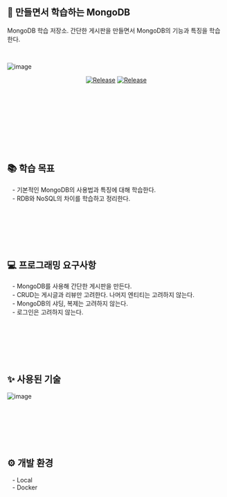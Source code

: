 ## 📝 만들면서 학습하는 MongoDB

MongoDB 학습 저장소. 간단한 게시판을 만들면서 MongoDB의 기능과 특징을 학습한다.

<br/>

![image](https://user-images.githubusercontent.com/92818747/218259026-26ac8b7e-ae17-49b6-9b3a-a99d63984598.png)

<div align="center">

[![Release](https://img.shields.io/badge/-%F0%9F%93%9A%20mongodb-green)](https://www.mongodb.com/docs/)
[![Release](https://img.shields.io/badge/-%F0%9F%93%9A%20spring%20docs-brightgreen)](https://docs.spring.io/spring-data/mongodb/docs/current/reference/html/)
</div>

<br/><br/><br/><br/><br/><br/><br/><br/>

## 📚 학습 목표

&nbsp;&nbsp; - 기본적인 MongoDB의 사용법과 특징에 대해 학습한다.<br/>
&nbsp;&nbsp; - RDB와 NoSQL의 차이를 학습하고 정리한다.<br/>

<br/><br/><br/><br/><br/>

## 💻 프로그래밍 요구사항

&nbsp;&nbsp; - MongoDB를 사용해 간단한 게시판을 만든다.<br/>
&nbsp;&nbsp; - CRUD는 게시글과 리뷰만 고려한다. 나머지 엔티티는 고려하지 않는다.<br/>
&nbsp;&nbsp; - MongoDB의 샤딩, 복제는 고려하지 않는다.<br/>
&nbsp;&nbsp; - 로그인은 고려하지 않는다.<br/>

<br/><br/><br/><br/><br/>

## ✨ 사용된 기술

![image](https://user-images.githubusercontent.com/92818747/218258819-2009011f-a444-40e9-958c-8ee0745c1b99.png)

<br/><br/><br/><br/><br/>

## ⚙ 개발 환경

&nbsp;&nbsp; - Local<br/>
&nbsp;&nbsp; - Docker<br/>

<br/><br/>

